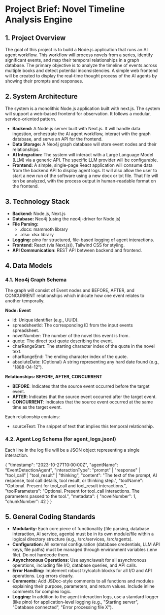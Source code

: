 # **Project Brief: Novel Timeline Analysis Engine**

## **1\. Project Overview**

The goal of this project is to build a Node.js application that runs an AI agent workflow. This workflow will process novels from a series, identify significant events, and map their temporal relationships in a graph database. The primary objective is to analyze the timeline of events across multiple books and detect potential inconsistencies. A simple web frontend will be created to display the real-time thought process of the AI agents by showing their prompts and responses.

## **2\. System Architecture**

The system is a monolithic Node.js application built with next.js. The system will support a web-based frontend for observation. It follows a modular, service-oriented pattern.

* **Backend:** A Node.js server built with Next.js. It will handle data ingestion, orchestrate the AI agent workflow, interact with the graph database, and serve an API for the frontend.  
* **Data Storage:** A Neo4j graph database will store event nodes and their relationships.  
* **AI Integration:** The system will interact with a Large Language Model (LLM) via a generic API. The specific LLM provider will be configurable.  
* **Frontend:** A simple, single-page React application will consume data from the backend API to display agent logs. It will also allow the user to start a new run of the software using a new docx or txt file. That file will ten be analyzed, with the process output in human-readable format on the frontend.

## **3\. Technology Stack**

* **Backend:** Node.js, Next.js
* **Database:** Neo4j (using the neo4j-driver for Node.js)  
* **File Parsing:**  
  * .docx: mammoth library  
  * .xlsx: xlsx library  
* **Logging:** pino for structured, file-based logging of agent interactions.  
* **Frontend:** React (via Next.js)), Tailwind CSS for styling.  
* **API Communication:** REST API between backend and frontend.

## **4\. Data Models**

### **4.1. Neo4j Graph Schema**

The graph will consist of Event nodes and BEFORE, AFTER, and CONCURRENT relationships which indicate how one event relates to another temporally.

**Node: Event**

* id: Unique identifier (e.g., UUID).  
* spreadsheetId: The corresponding ID from the input events spreadsheet.  
* novelNumber: The number of the novel this event is from.  
* quote: The direct text quote describing the event.  
* charRangeStart: The starting character index of the quote in the novel text.  
* charRangeEnd: The ending character index of the quote.  
* absoluteDate: (Optional) A string representing any hard date found (e.g., "1888-04-12").

**Relationships: BEFORE, AFTER, CONCURRENT**

* **BEFORE**: Indicates that the source event occurred before the target event.
* **AFTER**: Indicates that the source event occurred after the target event.
* **CONCURRENT**: Indicates that the source event occurred at the same time as the target event.

Each relationship contains:
* sourceText: The snippet of text that implies this temporal relationship.

### **4.2. Agent Log Schema (for agent\_logs.jsonl)**

Each line in the log file will be a JSON object representing a single interaction.

{
  "timestamp": "2023-10-27T10:00:00Z",
  "agentName": "EventDetectionAgent",
  "interactionType": "prompt" | "response" | "tool_call" | "tool_result" | "thinking",
  "content": "The text of the prompt, AI response, tool call details, tool result, or thinking step.",
  "toolName": "Optional. Present for tool_call and tool_result interactions.",
  "toolParameters": "Optional. Present for tool_call interactions. The parameters passed to the tool.",
  "metadata": {
    "novelNumber": 1,
    "chunkNumber": 42
  }
}

## **5\. General Coding Standards**

* **Modularity:** Each core piece of functionality (file parsing, database interaction, AI service, agents) must be in its own module/file within a logical directory structure (e.g., /src/services, /src/agents).  
* **Configuration:** All external configuration (database credentials, LLM API keys, file paths) must be managed through environment variables (.env file). Do not hardcode them.  
* **Asynchronous Operations:** Use async/await for all asynchronous operations, including file I/O, database queries, and API calls.  
* **Error Handling:** Implement robust try/catch blocks for all I/O and API operations. Log errors clearly.  
* **Comments:** Add JSDoc-style comments to all functions and modules explaining their purpose, parameters, and return values. Include inline comments for complex logic.  
* **Logging:** In addition to the agent interaction logs, use a standard logger (like pino) for application-level logging (e.g., "Starting server", "Database connected", "Error processing file X").